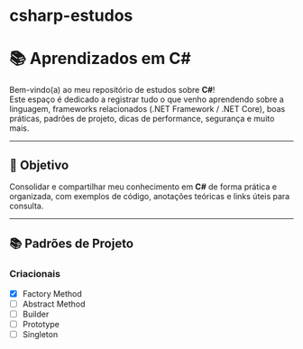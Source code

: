 # csharp-estudos
# 📚 Aprendizados em C#

Bem-vindo(a) ao meu repositório de estudos sobre **C#**!  
Este espaço é dedicado a registrar tudo o que venho aprendendo sobre a linguagem, frameworks relacionados (.NET Framework / .NET Core), boas práticas, padrões de projeto, dicas de performance, segurança e muito mais.

---

## 🎯 Objetivo

Consolidar e compartilhar meu conhecimento em **C#** de forma prática e organizada, com exemplos de código, anotações teóricas e links úteis para consulta.

---

## 📚 Padrões de Projeto
### Criacionais
- [X] Factory Method
- [ ] Abstract Method
- [ ] Builder
- [ ] Prototype
- [ ] Singleton